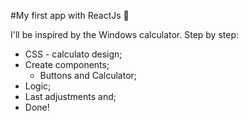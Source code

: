 #My first app with ReactJs :100:

I'll be inspired by the Windows calculator.
Step by step:
- CSS - calculato design;
- Create components;
  - Buttons and Calculator;
- Logic;
- Last adjustments and;
- Done!
